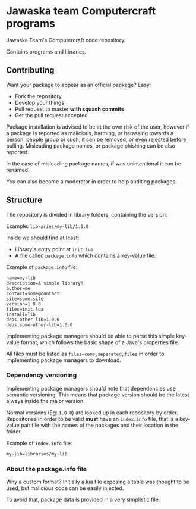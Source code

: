 # Jawaska team Computercraft programs

Jawaska Team's Computercraft code repository.

Contains programs and libraries.

## Contributing

Want your package to appear as an official package? Easy:
+ Fork the repository
+ Develop your things
+ Pull request to master **with squash commits**
+ Get the pull request accepted

Package installation is advised to be at the own risk of the user, however if
a package is reported as malicious, harming, or harassing towards a person,
people group or such, it can be removed, or even rejected before pulling.
Misleading package names, or package phishing can be also reported.

In the case of misleading package names, if was unintentional it can be
renamed.

You can also become a moderator in order to help auditing packages.

## Structure

The repository is divided in library folders, containing the version:

Example: `libraries/my-lib/1.0.0`

Inside we should find at least:
+ Library's entry point at `init.lua`
+ A file called `package.info` which contains a key-value file.

Example of `package.info` file:
```properties
name=my-lib
description=A simple library!
author=me
contact=some@contact
site=some.site
version=1.0.0
files=init.lua
install=lib
deps.other-lib=1.0.0
deps.some-other-lib=1.5.0
```

Implementing package managers should be able to parse this simple key-value
format, which follows the basic shape of a Java's properties file.

All files must be listed as `files=coma,separated,files` in order to implementing
package managers to download.

### Dependency versioning

Implementing package managers should note that dependencies use semantic
versioning. This means that package version should be the latest always inside
the major version.

Normal versions (Eg: `1.0.0`) are looked up in each repository by order.
Repositories in order to be valid **must** have an `index.info` file, that is
a key-value pair file with the names of the packages and their location in the
folder.

Example of `index.info` file:
```properties
my-lib=libraries/my-lib
```

### About the package.info file

Why a custom format? Initially a lua file exposing a table was thought to be
used, but malicious code can be easily injected.

To avoid that, package data is provided in a very simplistic file.
